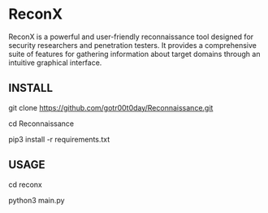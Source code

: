 # ReconX
ReconX is a powerful and user-friendly reconnaissance tool designed for security researchers and penetration testers. It provides a comprehensive suite of features for gathering information about target domains through an intuitive graphical interface.

## INSTALL

git clone https://github.com/gotr00t0day/Reconnaissance.git

cd Reconnaissance

pip3 install -r requirements.txt

## USAGE

cd reconx

python3 main.py
